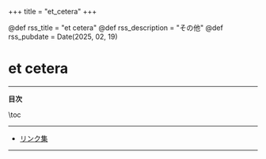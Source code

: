 +++
title = "et_cetera"
+++

@def rss_title = "et cetera"
@def rss_description = "その他"
@def rss_pubdate = Date(2025, 02, 19)

# et cetera

---

**目次**

\toc

---

* [リンク集](/links/)

---